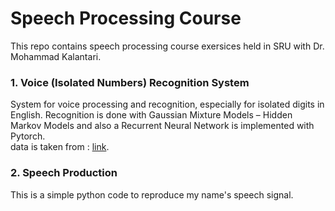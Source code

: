 # Speech Processing Course
This repo contains speech processing course exersices held in SRU with Dr. Mohammad Kalantari.

### 1. Voice (Isolated Numbers) Recognition System
System for voice processing and recognition, especially for isolated digits in English. Recognition is done with Gaussian Mixture Models – Hidden Markov Models and also a Recurrent Neural Network is implemented with Pytorch.
<br>
data is taken from : <a href='https://github.com/Jakobovski/free-spoken-digit-dataset'>link</a>.

### 2. Speech Production
This is a simple python code to reproduce my name's speech signal.
